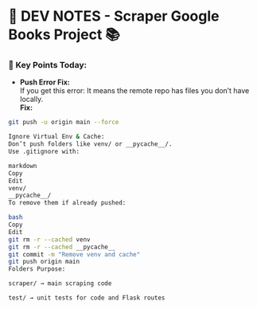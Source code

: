 # 🚀 DEV NOTES - Scraper Google Books Project 📚

### 🔑 Key Points Today:

- **Push Error Fix:**  
  If you get this error:
  It means the remote repo has files you don’t have locally.  
**Fix:**  
```bash
git push -u origin main --force

Ignore Virtual Env & Cache:
Don’t push folders like venv/ or __pycache__/.
Use .gitignore with:

markdown
Copy
Edit
venv/
__pycache__/
To remove them if already pushed:

bash
Copy
Edit
git rm -r --cached venv
git rm -r --cached __pycache__
git commit -m "Remove venv and cache"
git push origin main
Folders Purpose:

scraper/ → main scraping code

test/ → unit tests for code and Flask routes


